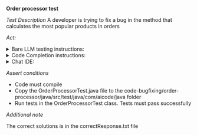 **Order processor test**

*Test Description*
A developer is trying to fix a bug in the method that calculates the most popular products in orders

*Act:*

<details>
<summary>Bare LLM testing instructions:</summary>

- Open the prompt.txt file
- Copy a question located in the prompt.txt file to the chat window
- Submit the question
- Open the project code-bugfixing/order-processor/java
- Open the OrderProcessor class
- Change the calculateMostPopularProduct method to the suggested method

</details>
<details>
<summary>Code Completion instructions:</summary>

- Open the project code-bugfixing/order-processor/java
- Open the OrderProcessor class
- Type after the calculateMostPopularProduct method:

```java
// Rewrite the calculateMostPopularProduct method to fix the bug
```

- Press ENTER
- Accept a sequence of suggestions using the TAB and ENTER keys
- Change the calculateMostPopularProduct method to the suggested method

</details>

<details>
<summary>Chat IDE:</summary>

- Open the project code-bugfixing/order-processor/java
- Open the OrderProcessor class
- Type in the chat window:

> Rewrite the calculateMostPopularProduct method to fix the bug

- Change the calculateMostPopularProduct method to the suggested method

</details>

*Assert conditions*

- Code must compile
- Copy the OrderProcessorTest.java file to the code-bugfixing/order-processor/java/src/test/java/com/aicode/java folder
- Run tests in the OrderProcessorTest class. Tests must pass successfully

*Additional note*

The correct solutions is in the correctResponse.txt file